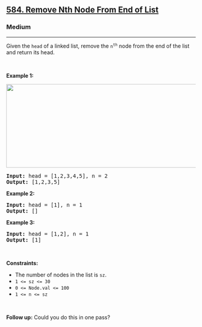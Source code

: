 <h2><a href="https://leetcode.com/problems/find-customer-referee/solutions/2123225/4-different-solutions-for-same-query-most-efficient-solution/?envType=study-plan-v2&envId=top-sql-50">584. Remove Nth Node From End of List</a></h2><h3>Medium</h3><hr><p>Given the <code>head</code> of a linked list, remove the <code>n<sup>th</sup></code> node from the end of the list and return its head.</p>

<p>&nbsp;</p>
<p><strong class="example">Example 1:</strong></p>
<img alt="" src="https://assets.leetcode.com/uploads/2020/10/03/remove_ex1.jpg" style="width: 542px; height: 222px;" />
<pre>
<strong>Input:</strong> head = [1,2,3,4,5], n = 2
<strong>Output:</strong> [1,2,3,5]
</pre>

<p><strong class="example">Example 2:</strong></p>

<pre>
<strong>Input:</strong> head = [1], n = 1
<strong>Output:</strong> []
</pre>

<p><strong class="example">Example 3:</strong></p>

<pre>
<strong>Input:</strong> head = [1,2], n = 1
<strong>Output:</strong> [1]
</pre>

<p>&nbsp;</p>
<p><strong>Constraints:</strong></p>

<ul>
	<li>The number of nodes in the list is <code>sz</code>.</li>
	<li><code>1 &lt;= sz &lt;= 30</code></li>
	<li><code>0 &lt;= Node.val &lt;= 100</code></li>
	<li><code>1 &lt;= n &lt;= sz</code></li>
</ul>

<p>&nbsp;</p>
<p><strong>Follow up:</strong> Could you do this in one pass?</p>
